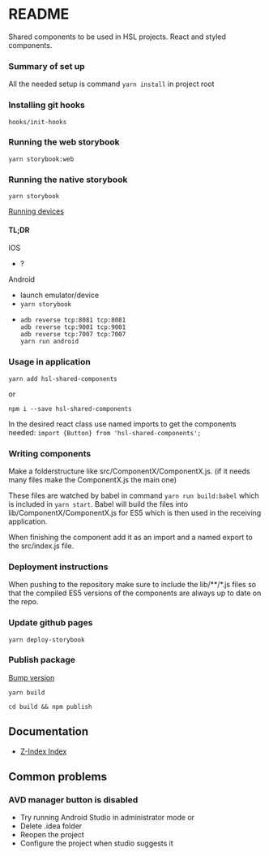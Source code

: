 # README #

Shared components to be used in HSL projects. React and styled components.

### Summary of set up ###

All the needed setup is command `yarn install` in project root

### Installing git hooks ###

`hooks/init-hooks`

### Running the web storybook ###

`yarn storybook:web`

### Running the native storybook ###

`yarn storybook`

[Running devices](https://github.com/storybooks/storybook/blob/master/app/react-native/docs/using-devices.md)

#### TL;DR ####

IOS
- ?

Android
- launch emulator/device
- `yarn storybook`
- ```
  adb reverse tcp:8081 tcp:8081
  adb reverse tcp:9001 tcp:9001
  adb reverse tcp:7007 tcp:7007
  yarn run android
  ```

### Usage in application ###

`yarn add hsl-shared-components`

or

`npm i --save hsl-shared-components`

In the desired react class use named imports to get the components needed:
`import {Button} from 'hsl-shared-components';`

### Writing components ###

Make a folderstructure like src/ComponentX/ComponentX.js. (if it needs many files make the ComponentX.js the main one)

These files are watched by babel in command `yarn run build:babel` which is included in `yarn start`. Babel will build the files into lib/ComponentX/ComponentX.js for ES5 which is then used in the receiving application.

When finishing the component add it as an import and a named export to the src/index.js file.

### Deployment instructions ###

When pushing to the repository make sure to include the lib/**/*.js files so that the compiled ES5 versions of the components are always up to date on the repo.

### Update github pages ###
`yarn deploy-storybook`

### Publish package ###
[Bump version](https://docs.npmjs.com/cli/version)

`yarn build`

`cd build && npm publish`

## Documentation
* [Z-Index Index](docs/ZIndex.md)

## Common problems ##

### AVD manager button is disabled ###
- Try running Android Studio in administrator mode
or
- Delete .idea folder
- Reopen the project
- Configure the project when studio suggests it
